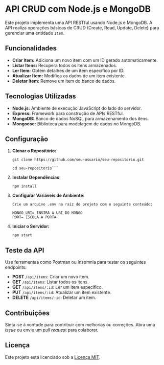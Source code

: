 # API CRUD com Node.js e MongoDB

Este projeto implementa uma API RESTful usando Node.js e MongoDB. A API realiza operações básicas de CRUD (Create, Read, Update, Delete) para gerenciar uma entidade `Item`.

## Funcionalidades

- **Criar Item:** Adiciona um novo item com um ID gerado automaticamente.
- **Listar Itens:** Recupera todos os itens armazenados.
- **Ler Item:** Obtém detalhes de um item específico por ID.
- **Atualizar Item:** Modifica os dados de um item existente.
- **Deletar Item:** Remove um item do banco de dados.

## Tecnologias Utilizadas

- **Node.js:** Ambiente de execução JavaScript do lado do servidor.
- **Express:** Framework para construção de APIs RESTful.
- **MongoDB:** Banco de dados NoSQL para armazenamento dos itens.
- **Mongoose:** Biblioteca para modelagem de dados no MongoDB.

## Configuração

1. **Clonar o Repositório:**
   ```
   git clone https://github.com/seu-usuario/seu-repositorio.git

   cd seu-repositorio```

2. **Instalar Dependências:**
   ```
   npm install
   ```
3. **Configurar Variáveis de Ambiente:**
   ```
   Crie um arquivo .env na raiz do projeto com o seguinte conteúdo:

   MONGO_URI= INSIRA A URI DO MONGO
   PORT= ESCOLA A PORTA
   ```

2. **Iniciar o Servidor:**
   ```
   npm start
   ```

## Teste da API

Use ferramentas como Postman ou Insomnia para testar os seguintes endpoints:

- **POST** `/api/items`: Criar um novo item.
- **GET** `/api/items`: Listar todos os itens.
- **GET** `/api/items/:id`: Ler um item específico.
- **PUT** `/api/items/:id`: Atualizar um item existente.
- **DELETE** `/api/items/:id`: Deletar um item.

## Contribuições

Sinta-se à vontade para contribuir com melhorias ou correções. Abra uma *issue* ou envie um *pull request* para colaborar.

## Licença

Este projeto está licenciado sob a [Licença MIT](LICENSE).

